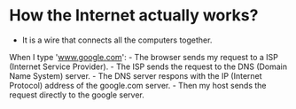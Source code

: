 # How the Internet actually works?

- It is a wire that connects all the computers together.

When I type 'www.google.com':
    - The browser sends my request to a ISP (Internet Service Provider).
    - The ISP sends the request to the DNS (Domain Name System) server. 
    - The DNS server respons with the IP (Internet Protocol) address of the google.com server.
    - Then my host sends the request directly to the google server.